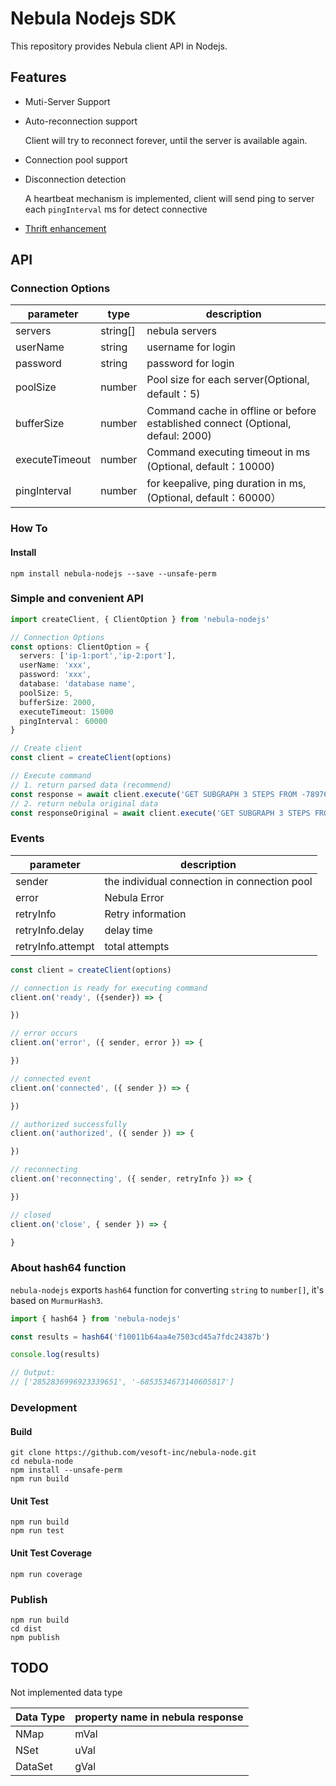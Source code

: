 # Nebula Nodejs SDK

This repository provides Nebula client API in Nodejs.

## Features

- Muti-Server Support
- Auto-reconnection support

  Client will try to reconnect forever, until the server is available again.  

- Connection pool support
- Disconnection detection

  A heartbeat mechanism is implemented, client will send ping to server each `pingInterval` ms for detect connective

- [Thrift enhancement](./THRIFT-CHANGES.md)

## API

### Connection Options

| parameter      | type     | description                                                                     |
| -------------- | -------- | ------------------------------------------------------------------------------- |
| servers        | string[] | nebula servers                                                                  |
| userName       | string   | username for login                                                              |
| password       | string   | password for login                                                              |
| poolSize       | number   | Pool size for each server(Optional, default：5)                                 |
| bufferSize     | number   | Command cache in offline or before established connect (Optional, defaul: 2000) |
| executeTimeout | number   | Command executing timeout in ms (Optional, default：10000)                      |
| pingInterval   | number   | for keepalive, ping duration in ms, (Optional, default：60000）                 |

### How To

#### Install

```shell
npm install nebula-nodejs --save --unsafe-perm
```

### Simple and convenient API

```typescript
import createClient, { ClientOption } from 'nebula-nodejs'

// Connection Options
const options: ClientOption = {
  servers: ['ip-1:port','ip-2:port'],
  userName: 'xxx',
  password: 'xxx',
  database: 'database name',
  poolSize: 5,
  bufferSize: 2000,
  executeTimeout: 15000
  pingInterval： 60000
}

// Create client
const client = createClient(options)

// Execute command
// 1. return parsed data (recommend)
const response = await client.execute('GET SUBGRAPH 3 STEPS FROM -7897618527020261406')
// 2. return nebula original data
const responseOriginal = await client.execute('GET SUBGRAPH 3 STEPS FROM -7897618527020261406', true)

```

### Events

| parameter         | description                                  |
| ----------------- | -------------------------------------------- |
| sender            | the individual connection in connection pool |
| error             | Nebula Error                                 |
| retryInfo         | Retry information                            |
| retryInfo.delay   | delay time                                   |
| retryInfo.attempt | total attempts                               |

```javascript
const client = createClient(options)

// connection is ready for executing command
client.on('ready', ({sender}) => {

})

// error occurs
client.on('error', ({ sender, error }) => {

})

// connected event
client.on('connected', ({ sender }) => {

})

// authorized successfully
client.on('authorized', ({ sender }) => {

})

// reconnecting
client.on('reconnecting', ({ sender, retryInfo }) => {

})

// closed
client.on('close', { sender }) => {

}
```

### About hash64 function

`nebula-nodejs` exports `hash64` function for converting `string` to `number[]`, it's based on `MurmurHash3`.

```javascript
import { hash64 } from 'nebula-nodejs'

const results = hash64('f10011b64aa4e7503cd45a7fdc24387b')

console.log(results)

// Output:
// ['2852836996923339651', '-6853534673140605817']
```

### Development

#### Build

```shell
git clone https://github.com/vesoft-inc/nebula-node.git
cd nebula-node
npm install --unsafe-perm
npm run build
```

#### Unit Test

```shell
npm run build
npm run test
```

#### Unit Test Coverage

```shell
npm run coverage
```

### Publish

```shell
npm run build
cd dist
npm publish
```

## TODO

Not implemented data type

| Data Type | property name in nebula response |
| --------- | -------------------------------- |
| NMap      | mVal                             |
| NSet      | uVal                             |
| DataSet   | gVal                             |
